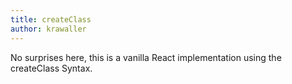 ```yaml
---
title: createClass
author: krawaller
---
```


No surprises here, this is a vanilla React implementation using the createClass Syntax.